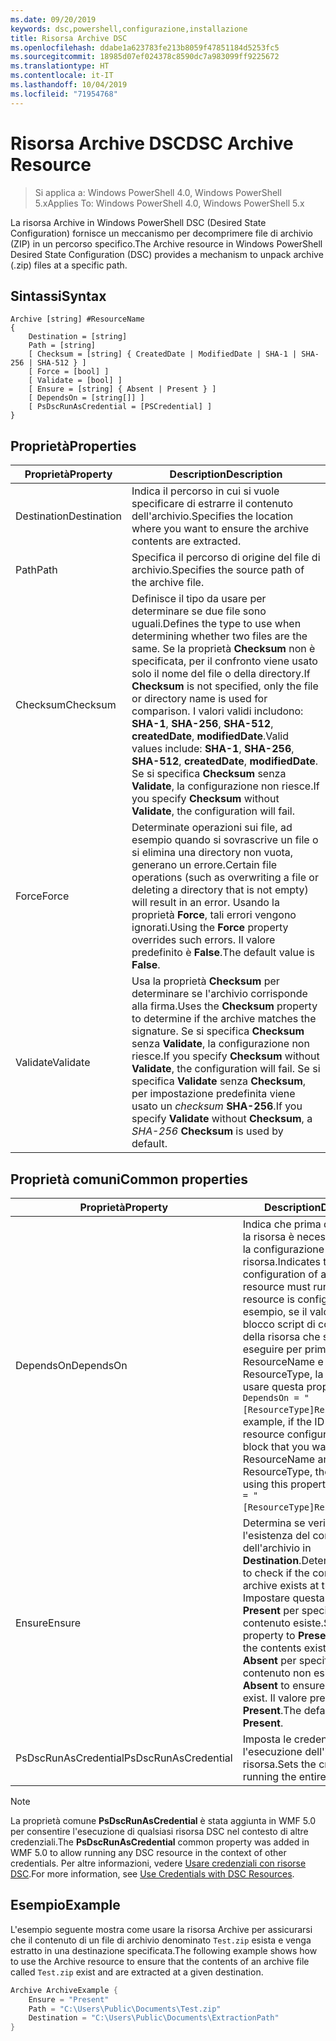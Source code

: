 ```yaml
---
ms.date: 09/20/2019
keywords: dsc,powershell,configurazione,installazione
title: Risorsa Archive DSC
ms.openlocfilehash: ddabe1a623783fe213b8059f47851184d5253fc5
ms.sourcegitcommit: 18985d07ef024378c8590dc7a983099ff9225672
ms.translationtype: HT
ms.contentlocale: it-IT
ms.lasthandoff: 10/04/2019
ms.locfileid: "71954768"
---
```

# <a name="dsc-archive-resource"></a><span data-ttu-id="762de-103">Risorsa Archive DSC</span><span class="sxs-lookup"><span data-stu-id="762de-103">DSC Archive Resource</span></span>

> <span data-ttu-id="762de-104">Si applica a: Windows PowerShell 4.0, Windows PowerShell 5.x</span><span class="sxs-lookup"><span data-stu-id="762de-104">Applies To: Windows PowerShell 4.0, Windows PowerShell 5.x</span></span>

<span data-ttu-id="762de-105">La risorsa Archive in Windows PowerShell DSC (Desired State Configuration) fornisce un meccanismo per decomprimere file di archivio (ZIP) in un percorso specifico.</span><span class="sxs-lookup"><span data-stu-id="762de-105">The Archive resource in Windows PowerShell Desired State Configuration (DSC) provides a mechanism to unpack archive (.zip) files at a specific path.</span></span>

## <a name="syntax"></a><span data-ttu-id="762de-106">Sintassi</span><span class="sxs-lookup"><span data-stu-id="762de-106">Syntax</span></span>

```Syntax
Archive [string] #ResourceName
{
    Destination = [string]
    Path = [string]
    [ Checksum = [string] { CreatedDate | ModifiedDate | SHA-1 | SHA-256 | SHA-512 } ]
    [ Force = [bool] ]
    [ Validate = [bool] ]
    [ Ensure = [string] { Absent | Present } ]
    [ DependsOn = [string[]] ]
    [ PsDscRunAsCredential = [PSCredential] ]
}
```

## <a name="properties"></a><span data-ttu-id="762de-107">Proprietà</span><span class="sxs-lookup"><span data-stu-id="762de-107">Properties</span></span>

|<span data-ttu-id="762de-108">Proprietà</span><span class="sxs-lookup"><span data-stu-id="762de-108">Property</span></span> |<span data-ttu-id="762de-109">Description</span><span class="sxs-lookup"><span data-stu-id="762de-109">Description</span></span> |
|---|---|
|<span data-ttu-id="762de-110">Destination</span><span class="sxs-lookup"><span data-stu-id="762de-110">Destination</span></span> |<span data-ttu-id="762de-111">Indica il percorso in cui si vuole specificare di estrarre il contenuto dell'archivio.</span><span class="sxs-lookup"><span data-stu-id="762de-111">Specifies the location where you want to ensure the archive contents are extracted.</span></span> |
|<span data-ttu-id="762de-112">Path</span><span class="sxs-lookup"><span data-stu-id="762de-112">Path</span></span> |<span data-ttu-id="762de-113">Specifica il percorso di origine del file di archivio.</span><span class="sxs-lookup"><span data-stu-id="762de-113">Specifies the source path of the archive file.</span></span> |
|<span data-ttu-id="762de-114">Checksum</span><span class="sxs-lookup"><span data-stu-id="762de-114">Checksum</span></span> |<span data-ttu-id="762de-115">Definisce il tipo da usare per determinare se due file sono uguali.</span><span class="sxs-lookup"><span data-stu-id="762de-115">Defines the type to use when determining whether two files are the same.</span></span> <span data-ttu-id="762de-116">Se la proprietà **Checksum** non è specificata, per il confronto viene usato solo il nome del file o della directory.</span><span class="sxs-lookup"><span data-stu-id="762de-116">If **Checksum** is not specified, only the file or directory name is used for comparison.</span></span> <span data-ttu-id="762de-117">I valori validi includono: **SHA-1**, **SHA-256**, **SHA-512**, **createdDate**, **modifiedDate**.</span><span class="sxs-lookup"><span data-stu-id="762de-117">Valid values include: **SHA-1**, **SHA-256**, **SHA-512**, **createdDate**, **modifiedDate**.</span></span> <span data-ttu-id="762de-118">Se si specifica **Checksum** senza **Validate**, la configurazione non riesce.</span><span class="sxs-lookup"><span data-stu-id="762de-118">If you specify **Checksum** without **Validate**, the configuration will fail.</span></span> |
|<span data-ttu-id="762de-119">Force</span><span class="sxs-lookup"><span data-stu-id="762de-119">Force</span></span> |<span data-ttu-id="762de-120">Determinate operazioni sui file, ad esempio quando si sovrascrive un file o si elimina una directory non vuota, generano un errore.</span><span class="sxs-lookup"><span data-stu-id="762de-120">Certain file operations (such as overwriting a file or deleting a directory that is not empty) will result in an error.</span></span> <span data-ttu-id="762de-121">Usando la proprietà **Force**, tali errori vengono ignorati.</span><span class="sxs-lookup"><span data-stu-id="762de-121">Using the **Force** property overrides such errors.</span></span> <span data-ttu-id="762de-122">Il valore predefinito è **False**.</span><span class="sxs-lookup"><span data-stu-id="762de-122">The default value is **False**.</span></span> |
|<span data-ttu-id="762de-123">Validate</span><span class="sxs-lookup"><span data-stu-id="762de-123">Validate</span></span>| <span data-ttu-id="762de-124">Usa la proprietà **Checksum** per determinare se l'archivio corrisponde alla firma.</span><span class="sxs-lookup"><span data-stu-id="762de-124">Uses the **Checksum** property to determine if the archive matches the signature.</span></span> <span data-ttu-id="762de-125">Se si specifica **Checksum** senza **Validate**, la configurazione non riesce.</span><span class="sxs-lookup"><span data-stu-id="762de-125">If you specify **Checksum** without **Validate**, the configuration will fail.</span></span> <span data-ttu-id="762de-126">Se si specifica **Validate** senza **Checksum**, per impostazione predefinita viene usato un _checksum_ **SHA-256**.</span><span class="sxs-lookup"><span data-stu-id="762de-126">If you specify **Validate** without **Checksum**, a _SHA-256_ **Checksum** is used by default.</span></span> |

## <a name="common-properties"></a><span data-ttu-id="762de-127">Proprietà comuni</span><span class="sxs-lookup"><span data-stu-id="762de-127">Common properties</span></span>

|<span data-ttu-id="762de-128">Proprietà</span><span class="sxs-lookup"><span data-stu-id="762de-128">Property</span></span> |<span data-ttu-id="762de-129">Description</span><span class="sxs-lookup"><span data-stu-id="762de-129">Description</span></span> |
|---|---|
|<span data-ttu-id="762de-130">DependsOn</span><span class="sxs-lookup"><span data-stu-id="762de-130">DependsOn</span></span> |<span data-ttu-id="762de-131">Indica che prima di configurare la risorsa è necessario eseguire la configurazione di un'altra risorsa.</span><span class="sxs-lookup"><span data-stu-id="762de-131">Indicates that the configuration of another resource must run before this resource is configured.</span></span> <span data-ttu-id="762de-132">Ad esempio, se il valore di ID del blocco script di configurazione della risorsa che si vuole eseguire per primo è ResourceName e il tipo è ResourceType, la sintassi per usare questa proprietà è `DependsOn = "[ResourceType]ResourceName"`.</span><span class="sxs-lookup"><span data-stu-id="762de-132">For example, if the ID of the resource configuration script block that you want to run first is ResourceName and its type is ResourceType, the syntax for using this property is `DependsOn = "[ResourceType]ResourceName"`.</span></span> |
|<span data-ttu-id="762de-133">Ensure</span><span class="sxs-lookup"><span data-stu-id="762de-133">Ensure</span></span> |<span data-ttu-id="762de-134">Determina se verificare l'esistenza del contenuto dell'archivio in **Destination**.</span><span class="sxs-lookup"><span data-stu-id="762de-134">Determines whether to check if the content of the archive exists at the **Destination**.</span></span> <span data-ttu-id="762de-135">Impostare questa proprietà su **Present** per specificare che il contenuto esiste.</span><span class="sxs-lookup"><span data-stu-id="762de-135">Set this property to **Present** to ensure the contents exist.</span></span> <span data-ttu-id="762de-136">Impostarla su **Absent** per specificare che il contenuto non esiste.</span><span class="sxs-lookup"><span data-stu-id="762de-136">Set it to **Absent** to ensure they do not exist.</span></span> <span data-ttu-id="762de-137">Il valore predefinito è **Present**.</span><span class="sxs-lookup"><span data-stu-id="762de-137">The default value is **Present**.</span></span> |
|<span data-ttu-id="762de-138">PsDscRunAsCredential</span><span class="sxs-lookup"><span data-stu-id="762de-138">PsDscRunAsCredential</span></span> |<span data-ttu-id="762de-139">Imposta le credenziali per l'esecuzione dell'intera risorsa.</span><span class="sxs-lookup"><span data-stu-id="762de-139">Sets the credential for running the entire resource as.</span></span> |

> [!NOTE]
> <span data-ttu-id="762de-140">La proprietà comune **PsDscRunAsCredential** è stata aggiunta in WMF 5.0 per consentire l'esecuzione di qualsiasi risorsa DSC nel contesto di altre credenziali.</span><span class="sxs-lookup"><span data-stu-id="762de-140">The **PsDscRunAsCredential** common property was added in WMF 5.0 to allow running any DSC resource in the context of other credentials.</span></span> <span data-ttu-id="762de-141">Per altre informazioni, vedere [Usare credenziali con risorse DSC](../../../configurations/runasuser.md).</span><span class="sxs-lookup"><span data-stu-id="762de-141">For more information, see [Use Credentials with DSC Resources](../../../configurations/runasuser.md).</span></span>

## <a name="example"></a><span data-ttu-id="762de-142">Esempio</span><span class="sxs-lookup"><span data-stu-id="762de-142">Example</span></span>

<span data-ttu-id="762de-143">L'esempio seguente mostra come usare la risorsa Archive per assicurarsi che il contenuto di un file di archivio denominato `Test.zip` esista e venga estratto in una destinazione specificata.</span><span class="sxs-lookup"><span data-stu-id="762de-143">The following example shows how to use the Archive resource to ensure that the contents of an archive file called `Test.zip` exist and are extracted at a given destination.</span></span>

```powershell
Archive ArchiveExample {
    Ensure = "Present"
    Path = "C:\Users\Public\Documents\Test.zip"
    Destination = "C:\Users\Public\Documents\ExtractionPath"
}
```